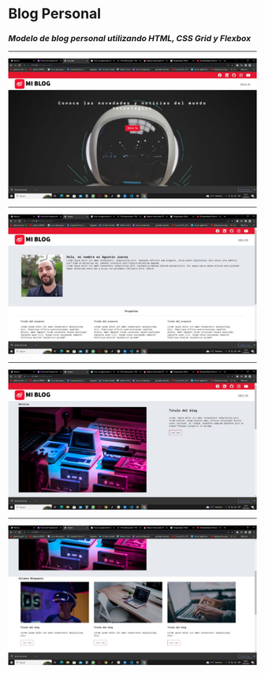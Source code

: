# Blog Personal

### _Modelo de blog personal utilizando HTML, CSS Grid y Flexbox_
___

![Main](/img/blog1.jpg)
___
![Blog Personal](/img/blog2.jpg)
___
![Noticias](/img/blog3.jpg)
___
![Noticias2](/img/blog4.jpg)
